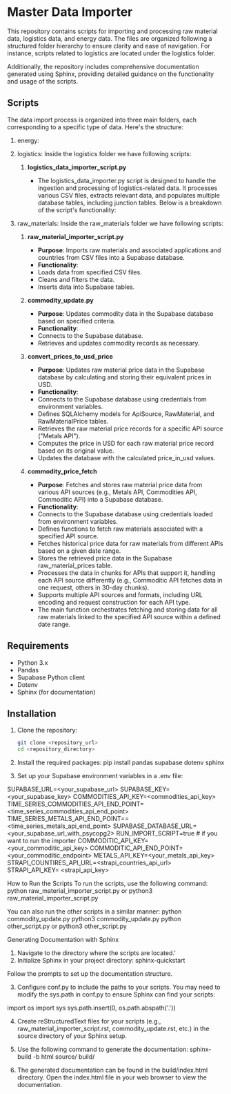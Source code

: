 # Master Data Importer

This repository contains scripts for importing and processing raw material data, logistics data, and energy data. The files are organized following a structured folder hierarchy to ensure clarity and ease of navigation. For instance, scripts related to logistics are located under the logistics folder.

Additionally, the repository includes comprehensive documentation generated using Sphinx, providing detailed guidance on the functionality and usage of the scripts.

## Scripts

The data import process is organized into three main folders, each corresponding to a specific type of data. Here's the structure:

1. energy:
2. logistics:
   Inside the logistics folder we have following scripts:

   1. **logistics_data_importer_script.py**

      - The logistics_data_importer.py script is designed to handle the ingestion and processing of logistics-related data. It processes various CSV files, extracts relevant data, and populates multiple database tables, including junction tables. Below is a breakdown of the script's functionality:

3. raw_materials:
   Inside the raw_materials folder we have following scripts:

   1. **raw_material_importer_script.py**

      - **Purpose**: Imports raw materials and associated applications and countries from CSV files into a Supabase database.
      - **Functionality**:
      - Loads data from specified CSV files.
      - Cleans and filters the data.
      - Inserts data into Supabase tables.

   2. **commodity_update.py**

      - **Purpose**: Updates commodity data in the Supabase database based on specified criteria.
      - **Functionality**:
      - Connects to the Supabase database.
      - Retrieves and updates commodity records as necessary.

   3. **convert_prices_to_usd_price**

      - **Purpose**: Updates raw material price data in the Supabase database by calculating and storing their equivalent prices in USD.
      - **Functionality**:
      - Connects to the Supabase database using credentials from environment variables.
      - Defines SQLAlchemy models for ApiSource, RawMaterial, and RawMaterialPrice tables.
      - Retrieves the raw material price records for a specific API source ("Metals API").
      - Computes the price in USD for each raw material price record based on its original value.
      - Updates the database with the calculated price_in_usd values.

   4. **commodity_price_fetch**
      - **Purpose**: Fetches and stores raw material price data from various API sources (e.g., Metals API, Commodities API, Commoditic API) into a Supabase database.
      - **Functionality**:
      - Connects to the Supabase database using credentials loaded from environment variables.
      - Defines functions to fetch raw materials associated with a specified API source.
      - Fetches historical price data for raw materials from different APIs based on a given date range.
      - Stores the retrieved price data in the Supabase raw_material_prices table.
      - Processes the data in chunks for APIs that support it, handling each API source differently (e.g., Commoditic API fetches data in one request, others in 30-day chunks).
      - Supports multiple API sources and formats, including URL encoding and request construction for each API type.
      - The main function orchestrates fetching and storing data for all raw materials linked to the specified API source within a defined date range.

## Requirements

- Python 3.x
- Pandas
- Supabase Python client
- Dotenv
- Sphinx (for documentation)

## Installation

1. Clone the repository:

   ```bash
   git clone <repository_url>
   cd <repository_directory>

   ```

2. Install the required packages:
   pip install pandas supabase dotenv sphinx

3. Set up your Supabase environment variables in a .env file:

SUPABASE_URL=<your_supabase_url>
SUPABASE_KEY=<your_supabase_key>
COMMODITIES_API_KEY=<commodities_api_key>
TIME_SERIES_COMMODITIES_API_END_POINT=<time_series_commodities_api_end_point>
TIME_SERIES_METALS_API_END_POINT==<time_series_metals_api_end_point>
SUPABASE_DATABASE_URL=<your_supabase_url_with_psycopg2>
RUN_IMPORT_SCRIPT=true # if you want to run the importer
COMMODITIC_API_KEY=<your_commoditic_api_key>
COMMODITIC_API_END_POINT=<your_commoditic_endpoint>
METALS_API_KEY=<your_metals_api_key>
STRAPI_COUNTIRES_API_URL=<strapi_countries_api_url>
STRAPI_API_KEY= <strapi_api_key>

How to Run the Scripts
To run the scripts, use the following command:
python raw_material_importer_script.py or python3 raw_material_importer_script.py

You can also run the other scripts in a similar manner:
python commodity_update.py python3 commodity_update.py
python other_script.py or python3 other_script.py

Generating Documentation with Sphinx

1. Navigate to the directory where the scripts are located.'
2. Initialize Sphinx in your project directory:
   sphinx-quickstart

Follow the prompts to set up the documentation structure.

3. Configure conf.py to include the paths to your scripts. You may need to modify the sys.path in conf.py to ensure Sphinx can find your scripts:

import os
import sys
sys.path.insert(0, os.path.abspath('.'))

4. Create reStructuredText files for your scripts (e.g., raw_material_importer_script.rst, commodity_update.rst, etc.) in the source directory of your Sphinx setup.

5. Use the following command to generate the documentation:
   sphinx-build -b html source/ build/

6. The generated documentation can be found in the build/index.html directory. Open the index.html file in your web browser to view the documentation.
